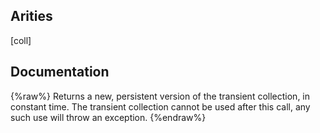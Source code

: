 ## Arities
[coll]

## Documentation
{%raw%}
Returns a new, persistent version of the transient collection, in
  constant time. The transient collection cannot be used after this
  call, any such use will throw an exception.
{%endraw%}
